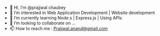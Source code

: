 - 👋 Hi, I’m @prajjwal chaubey
- 👀 I’m interested in Web Application Development | Website development
- 🌱 I’m currently learning Node.s | Express.js | Using APIs
- 💞️ I’m looking to collaborate on ...
- 📫 How to reach me : Prajjwal.anand@gmail.com

<!---
prajjwal1618/prajjwal1618 is a ✨ special ✨ repository because its `README.md` (this file) appears on your GitHub profile.
You can click the Preview link to take a look at your changes.
--->
